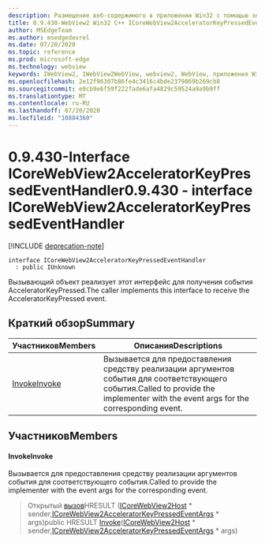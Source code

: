 ```yaml
---
description: Размещение веб-содержимого в приложении Win32 с помощью элемента управления Microsoft Edge WebView2
title: 0.9.430-WebView2 Win32 C++ ICoreWebView2AcceleratorKeyPressedEventHandler
author: MSEdgeTeam
ms.author: msedgedevrel
ms.date: 07/20/2020
ms.topic: reference
ms.prod: microsoft-edge
ms.technology: webview
keywords: IWebView2, IWebView2WebView, webview2, WebView, приложения Win32, Win32, EDGE, ICoreWebView2, ICoreWebView2Host, элемент управления "веб-браузер", HTML Edge
ms.openlocfilehash: 2e12f96307b86fe4c3416c4bde2379869b269cb8
ms.sourcegitcommit: e0cb9e6f59f222fade6afa4829c59524a9a9b9ff
ms.translationtype: MT
ms.contentlocale: ru-RU
ms.lasthandoff: 07/20/2020
ms.locfileid: "10884360"
---
```

# <span data-ttu-id="ec21a-104">0.9.430-Interface ICoreWebView2AcceleratorKeyPressedEventHandler</span><span class="sxs-lookup"><span data-stu-id="ec21a-104">0.9.430 - interface ICoreWebView2AcceleratorKeyPressedEventHandler</span></span> 

[!INCLUDE [deprecation-note](../../includes/deprecation-note.md)]

```
interface ICoreWebView2AcceleratorKeyPressedEventHandler
  : public IUnknown
```

<span data-ttu-id="ec21a-105">Вызывающий объект реализует этот интерфейс для получения события AcceleratorKeyPressed.</span><span class="sxs-lookup"><span data-stu-id="ec21a-105">The caller implements this interface to receive the AcceleratorKeyPressed event.</span></span>

## <span data-ttu-id="ec21a-106">Краткий обзор</span><span class="sxs-lookup"><span data-stu-id="ec21a-106">Summary</span></span>

 <span data-ttu-id="ec21a-107">Участников</span><span class="sxs-lookup"><span data-stu-id="ec21a-107">Members</span></span>                        | <span data-ttu-id="ec21a-108">Описания</span><span class="sxs-lookup"><span data-stu-id="ec21a-108">Descriptions</span></span>
--------------------------------|---------------------------------------------
[<span data-ttu-id="ec21a-109">Invoke</span><span class="sxs-lookup"><span data-stu-id="ec21a-109">Invoke</span></span>](#invoke) | <span data-ttu-id="ec21a-110">Вызывается для предоставления средству реализации аргументов события для соответствующего события.</span><span class="sxs-lookup"><span data-stu-id="ec21a-110">Called to provide the implementer with the event args for the corresponding event.</span></span>

## <span data-ttu-id="ec21a-111">Участников</span><span class="sxs-lookup"><span data-stu-id="ec21a-111">Members</span></span>

#### <span data-ttu-id="ec21a-112">Invoke</span><span class="sxs-lookup"><span data-stu-id="ec21a-112">Invoke</span></span> 

<span data-ttu-id="ec21a-113">Вызывается для предоставления средству реализации аргументов события для соответствующего события.</span><span class="sxs-lookup"><span data-stu-id="ec21a-113">Called to provide the implementer with the event args for the corresponding event.</span></span>

> <span data-ttu-id="ec21a-114">Открытый [вызов](#invoke)HRESULT ([ICoreWebView2Host](ICoreWebView2Host.md) \* sender,[ICoreWebView2AcceleratorKeyPressedEventArgs](ICoreWebView2AcceleratorKeyPressedEventArgs.md) \* args)</span><span class="sxs-lookup"><span data-stu-id="ec21a-114">public HRESULT [Invoke](#invoke)([ICoreWebView2Host](ICoreWebView2Host.md) \* sender,[ICoreWebView2AcceleratorKeyPressedEventArgs](ICoreWebView2AcceleratorKeyPressedEventArgs.md) \* args)</span></span>

